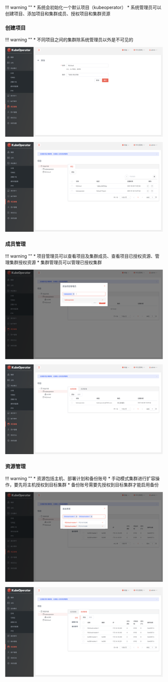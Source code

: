 
!!! warning ""
    * 系统会初始化一个默认项目（kubeoperator）
    * 系统管理员可以创建项目、添加项目和集群成员、授权项目和集群资源

### 创建项目

!!! warning ""
    * 不同项目之间的集群除系统管理员以外是不可见的

![project-1](../img/user_manual/project/project-1.png)

![project-list](../img/user_manual/project/project-list.png)

### 成员管理

!!! warning ""
    * 项目管理员可以查看项目及集群成员、查看项目已授权资源、管理集群授权资源
    * 集群管理员可以管理已授权集群

![project-2](../img/user_manual/project/project-2.png)

![project-3](../img/user_manual/project/project-3.png)

### 资源管理

!!! warning ""
    * 资源包括主机、部署计划和备份账号
    * 手动模式集群进行扩容操作，要先将主机授权到目标集群
    * 备份账号需要先授权到目标集群才能启用备份

![project-4](../img/user_manual/project/project-4.png)

![project-5](../img/user_manual/project/project-5.png)
